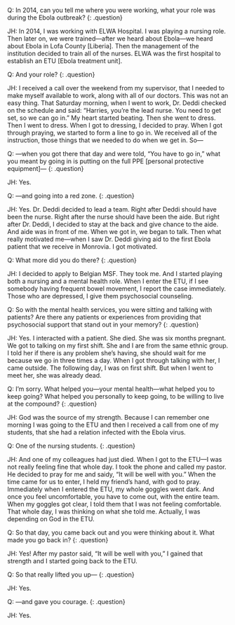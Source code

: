 Q: In 2014, can you tell me where you were working, what your role was during the Ebola outbreak?
{: .question}

JH: In 2014, I was working with ELWA Hospital. I was playing a nursing role. Then later on, we were trained—after we heard about Ebola—we heard about Ebola in Lofa County [Liberia]. Then the management of the institution decided to train all of the nurses. ELWA was the first hospital to establish an ETU [Ebola treatment unit].

Q: And your role?
{: .question}

JH: I received a call over the weekend from my supervisor, that I needed to make myself available to work, along with all of our doctors. This was not an easy thing. That Saturday morning, when I went to work, Dr. Deddi checked on the schedule and said: “Harries, you’re the lead nurse. You need to get set, so we can go in.” My heart started beating. Then she went to dress. Then I went to dress. When I got to dressing, I decided to pray. When I got through praying, we started to form a line to go in. We received all of the instruction, those things that we needed to do when we get in. So—

Q: —when you got there that day and were told, “You have to go in,” what you meant by going in is putting on the full PPE [personal protective equipment]—
{: .question}

JH:  Yes.

Q: —and going into a red zone.
{: .question}

JH:  Yes. Dr. Deddi decided to lead a team. Right after Deddi should have been the nurse. Right after the nurse should have been the aide. But right after Dr. Deddi, I decided to stay at the back and give chance to the aide. And aide was in front of me. When we got in, we began to talk. Then what really motivated me—when I saw Dr. Deddi giving aid to the first Ebola patient that we receive in Monrovia. I got motivated.

Q: What more did you do there?
{: .question}

JH: I decided to apply to Belgian MSF. They took me. And I started playing both a nursing and a mental health role. When I enter the ETU, if I see somebody having frequent bowel movement, I report the case immediately. Those who are depressed, I give them psychosocial counseling.

Q: So with the mental health services, you were sitting and talking with patients? Are there any patients or experiences from providing that psychosocial support that stand out in your memory?
{: .question}

JH: Yes. I interacted with a patient. She died. She was six months pregnant. We got to talking on my first shift. She and I are from the same ethnic group. I told her if there is any problem she’s having, she should wait for me because we go in three times a day. When I got through talking with her, I came outside. The following day, I was on first shift. But when I went to meet her, she was already dead.

Q: I’m sorry. What helped you—your mental health—what helped you to keep going? What helped you personally to keep going, to be willing to live at the compound?
{: .question}

JH: God was the source of my strength. Because I can remember one morning I was going to the ETU and then I received a call from one of my students, that she had a relation infected with the Ebola virus.

Q: One of the nursing students.
{: .question}

JH: And one of my colleagues had just died. When I got to the ETU—I was not really feeling fine that whole day. I took the phone and called my pastor. He decided to pray for me and saidy, “It will be well with you.” When the time came for us to enter, I held my friend’s hand, with god to pray. Immediately when I entered the ETU, my whole goggles went dark. And once you feel uncomfortable, you have to come out, with the entire team. When my goggles got clear, I told them that I was not feeling comfortable. That whole day, I was thinking on what she told me. Actually, I was depending on God in the ETU.

Q: So that day, you came back out and you were thinking about it. What made you go back in?
{: .question}

JH: Yes! After my pastor said, “It will be well with you,” I gained that strength and I started
going back to the ETU.

Q: So that really lifted you up—
{: .question}

JH: Yes.

Q: —and gave you courage.
{: .question}

JH: Yes.
